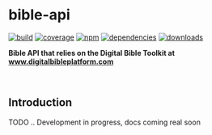 # bible-api

[![build](https://img.shields.io/travis/danday74/bible-api/master.svg?label=linux)](https://travis-ci.org/danday74/bible-api)
[![coverage](https://coveralls.io/repos/github/danday74/bible-api/badge.svg)](https://coveralls.io/github/danday74/bible-api)
[![npm](https://img.shields.io/npm/v/bible-api.svg)](https://www.npmjs.com/package/bible-api)
[![dependencies](https://david-dm.org/danday74/bible-api/status.svg)](https://david-dm.org/danday74/bible-api)
[![downloads](https://img.shields.io/npm/dm/bible-api.svg)](https://www.npmjs.com/package/bible-api)

**Bible API that relies on the Digital Bible Toolkit at www.digitalbibleplatform.com**



<br>

## Introduction

TODO .. Development in progress, docs coming real soon
